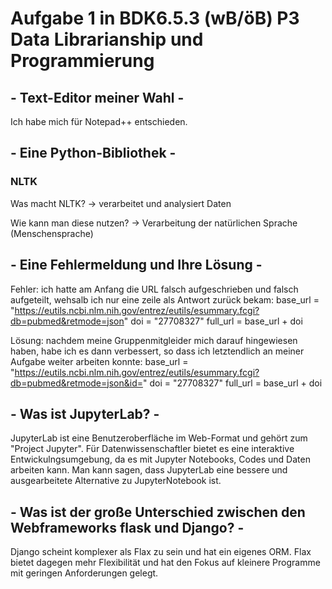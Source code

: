 # Aufgabe 1 in BDK6.5.3 (wB/öB) P3 Data Librarianship und Programmierung

## - Text-Editor meiner Wahl -
Ich habe mich für Notepad++ entschieden.
## - Eine Python-Bibliothek -
### NLTK
Was macht NLTK? -> verarbeitet und analysiert Daten
 
Wie kann man diese nutzen? -> Verarbeitung der natürlichen Sprache (Menschensprache)
## - Eine Fehlermeldung und Ihre Lösung -
Fehler: ich hatte am Anfang die URL falsch aufgeschrieben und falsch aufgeteilt, wehsalb ich nur eine zeile als Antwort zurück bekam: 
base_url = "https://eutils.ncbi.nlm.nih.gov/entrez/eutils/esummary.fcgi?db=pubmed&retmode=json"
doi = "27708327"
full_url = base_url + doi

Lösung: nachdem meine Gruppenmitgleider mich darauf hingewiesen haben, habe ich es dann verbessert, so dass ich letztendlich an meiner Aufgabe weiter arbeiten konnte:
base_url = "https://eutils.ncbi.nlm.nih.gov/entrez/eutils/esummary.fcgi?db=pubmed&retmode=json&id="
doi = "27708327"
full_url = base_url + doi
## -  Was ist JupyterLab? -
JupyterLab ist eine Benutzeroberfläche im Web-Format und gehört zum "Project Jupyter". Für Datenwissenschaftler bietet es eine interaktive Entwickulngsumgebung, da es mit Jupyter Notebooks, Codes und Daten arbeiten kann. Man kann sagen, dass JupyterLab eine bessere und ausgearbeitete Alternative zu JupyterNotebook ist.
## - Was ist der große Unterschied zwischen den Webframeworks flask und Django? -
Django scheint komplexer als Flax zu sein und hat ein eigenes ORM. Flax bietet dagegen mehr Flexibilität und hat den Fokus auf kleinere Programme mit geringen Anforderungen gelegt.
